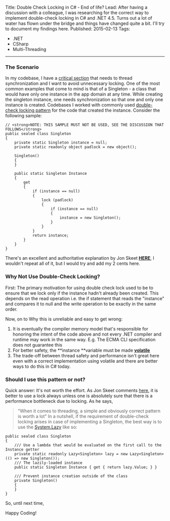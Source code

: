Title: Double Check Locking in C# - End of life?
Lead: After having a discussion with a colleague, I was researching for the correct way to implement double-check locking in C# and .NET 4.5. Turns out a lot of water has flown under the bridge and things have changed quite a bit. I'll try to document my findings here.
Published: 2015-02-13
Tags:

- .NET
- CSharp
- Multi-Threading

---

### The Scenario

In my codebase, I have a [critical section](http://en.wikipedia.org/wiki/Critical_section "Wikepedia: Critical Section defined") that needs to thread synchronization and I want to avoid unnecessary locking. One of the most common examples that come to mind is that of a Singleton - a class that would have only one instance in the app domain at any time. While creating the singleton instance, one needs synchronization so that one and only one instance is created. Codebases I worked with commonly used [double-check locking pattern](https://www.google.co.in/search?q=double-check+locking+pattern&oq=double-check+locking+pattern&aqs=chrome..69i57&sourceid=chrome&es_sm=122&ie=UTF-8&safe=active&ssui=on "Google: Double-check locking") for the code that created the instance. Consider the following sample:

```
// <strong>NOTE: THIS SAMPLE MUST NOT BE USED, SEE THE DISCUSSION THAT FOLLOWS</strong>
public sealed class Singleton
{
    private static Singleton instance = null;
    private static readonly object padlock = new object();

    Singleton()
    {
    }

    public static Singleton Instance
    {
        get
        {
            if (instance == null)
            {
                lock (padlock)
                {
                    if (instance == null)
                    {
                        instance = new Singleton();
                    }
                }
            }
            return instance;
        }
    }
}
```

There's an excellent and authoritative explanation by Jon Skeet **[HERE](http://csharpindepth.com/articles/general/singleton.aspx)**, I wouldn't repeat all of it, but I would try and add my 2 cents here.

### Why Not Use Double-Check Locking?

First: The primary motivation for using double check lock used to be to ensure that we lock only if the instance hadn't already been created. This depends on the read operation i.e. the if statement that reads the "instance" and compares it to null and the write operation to be exactly in the same order.

Now, on to Why this is unreliable and easy to get wrong:

1.  It is eventually the compiler memory model that's responsible for honoring the intent of the code above and not every .NET compiler and runtime may work in the same way. E.g. The ECMA CLI specification does not guarantee this
2.  For better safety, the **instance **variable must be made **[volatile](https://msdn.microsoft.com/en-us/library/x13ttww7.aspx)**
3.  The trade-off between thread safety and performance isn't great here even with a correct implementation using volatile and there are better ways to do this in C# today.

### Should I use this pattern or not?

Quick answer: It's not worth the effort. As Jon Skeet comments [here](http://stackoverflow.com/a/394932/190476), it is better to use a lock always unless one is absolutely sure that there is a performance bottleneck due to locking. As he says,

> "When it comes to threading, a simple and obviously correct pattern is worth a lot"
> In a nutshell, if the requirement of double-check locking arises in case of implementing a Singleton, the best way is to use the [System.Lazy<T>](https://msdn.microsoft.com/en-us/library/dd642331%28v=vs.110%29.aspx) like so:

```
public sealed class Singleton
{
    /// Use a lambda that would be evaluated on the first call to the Instance getter
    private static readonly Lazy<Singleton> lazy = new Lazy<Singleton>(() => new Singleton());
    /// The lazily-loaded instance
    public static Singleton Instance { get { return lazy.Value; } }

    /// Prevent instance creation outside of the class
    private Singleton()
    {
    }
}
```

So, until next time,

Happy Coding!
